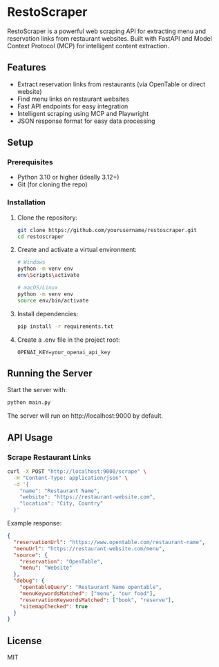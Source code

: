 # RestoScraper

RestoScraper is a powerful web scraping API for extracting menu and reservation links from restaurant websites. Built with FastAPI and Model Context Protocol (MCP) for intelligent content extraction.

## Features

- Extract reservation links from restaurants (via OpenTable or direct website)
- Find menu links on restaurant websites
- Fast API endpoints for easy integration
- Intelligent scraping using MCP and Playwright
- JSON response format for easy data processing

## Setup

### Prerequisites

- Python 3.10 or higher (ideally 3.12+)
- Git (for cloning the repo)

### Installation

1. Clone the repository:
   ```bash
   git clone https://github.com/yourusername/restoscraper.git
   cd restoscraper
   ```

2. Create and activate a virtual environment:
   ```bash
   # Windows
   python -m venv env
   env\Scripts\activate

   # macOS/Linux
   python -m venv env
   source env/bin/activate
   ```

3. Install dependencies:
   ```bash
   pip install -r requirements.txt
   ```

4. Create a .env file in the project root:
   ```
   OPENAI_KEY=your_openai_api_key
   ```

## Running the Server

Start the server with:

```bash
python main.py
```

The server will run on http://localhost:9000 by default.

## API Usage

### Scrape Restaurant Links

```bash
curl -X POST "http://localhost:9000/scrape" \
  -H "Content-Type: application/json" \
  -d '{
    "name": "Restaurant Name",
    "website": "https://restaurant-website.com",
    "location": "City, Country"
  }'
```

Example response:

```json
{
  "reservationUrl": "https://www.opentable.com/restaurant-name",
  "menuUrl": "https://restaurant-website.com/menu",
  "source": {
    "reservation": "OpenTable",
    "menu": "Website"
  },
  "debug": {
    "opentableQuery": "Restaurant Name opentable",
    "menuKeywordsMatched": ["menu", "our food"],
    "reservationKeywordsMatched": ["book", "reserve"],
    "sitemapChecked": true
  }
}
```

## License

MIT
